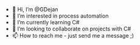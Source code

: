 - 👋 Hi, I’m @GDejan
- 👀 I’m interested in process automation 
- 🌱 I’m currently learning C#
- 💞️ I’m looking to collaborate on projects with C#
- 📫 How to reach me - just send me a message ;)

<!---
GDejan/GDejan is a ✨ special ✨ repository because its `README.md` (this file) appears on your GitHub profile.
You can click the Preview link to take a look at your changes.
--->
